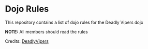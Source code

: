 Dojo Rules
==========

This repository contains a list of dojo rules for the Deadly Vipers dojo

**NOTE:** All members should read the rules

Credits: [DeadlyVipers](https://github.com/deadlyvipers)
